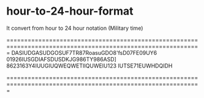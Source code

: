 # hour-to-24-hour-format
It convert from hour to 24 hour notation (Military time)


=============================================================================================================
DASIUDGASUDGOSUF7TR87RoasuGDO8'fsD07FE09UY6
01926IUSGDIAFSDUSDKJG986TY986ASD]
8623163Y4IUUGIUQWEQWETIIQUWEIU123
IUTSE71EUWHDQIDH


=============================================================================================================
